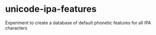 # unicode-ipa-features
Experiment to create a database of default phonetic features for all IPA characters
